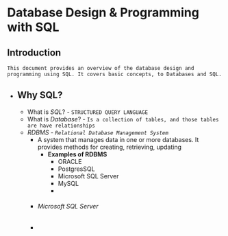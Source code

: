 # Database Design & Programming with SQL

## Introduction

`This document provides an overview of the database design and programming using SQL. It covers basic concepts, to Databases and SQL.`

- ## Why SQL?
  - What is *SQL*? - `STRUCTURED QUERY LANGUAGE`
  - What is *Database*? - `Is a collection of tables, and those tables are have relationships`
  - *RDBMS* - *`Relational Database Management System`*
    - A system that manages data in one or more databases. It provides methods for creating, retrieving, updating
      - **Examples of RDBMS**
        - ORACLE
        - PostgresSQL
        - Microsoft SQL Server
        - MySQL
        - 
    - ###### Microsoft SQL Server
    - 